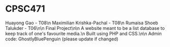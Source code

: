 # CPSC471
Huayong Gao - T08\n
Maximilian Krishka-Pachal - T08\n
Rumaisa Shoeb Talukder - T06\n\n
Final Project\n\n
A website meant to be a list database to keep track of one's favourite media.\n
Built using PHP and CSS.\n\n
Admin code: GhostlyBluePenguin (please update if changed)
